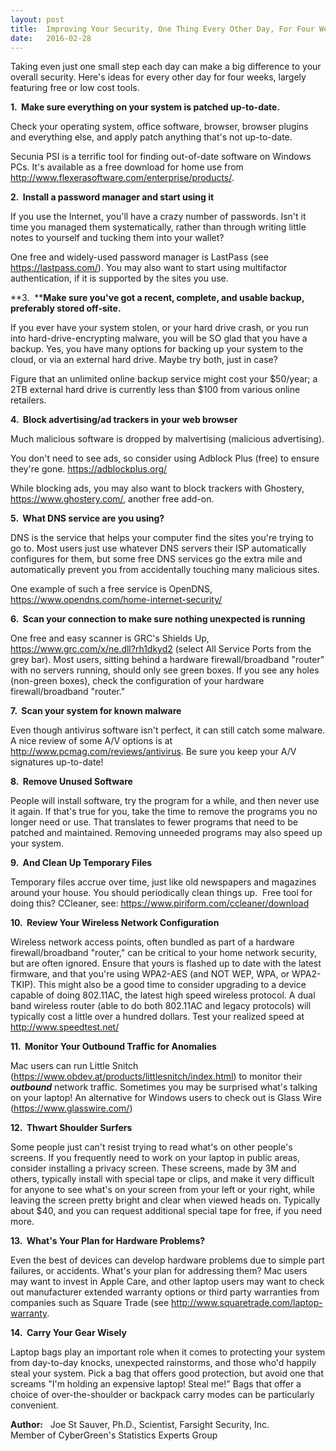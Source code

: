 ```yaml
---
layout: post
title:  Improving Your Security, One Thing Every Other Day, For Four Weeks
date:   2016-02-28
---
```

Taking even just one small step each day can make a big difference to your overall security. Here's ideas for every other day for four weeks, largely featuring free or low cost tools.

**1\.  Make sure everything on your system is patched up-to-date.**

Check your operating system, office software, browser, browser plugins and everything else, and apply patch anything that's not up-to-date.

Secunia PSI is a terrific tool for finding out-of-date software on Windows PCs. It's available as a free download for home use from <http://www.flexerasoftware.com/enterprise/products/>.

**2\.  Install a password manager and start using it**

If you use the Internet, you'll have a crazy number of passwords. Isn't it time you managed them systematically, rather than through writing little notes to yourself and tucking them into your wallet?

One free and widely-used password manager is LastPass (see <https://lastpass.com/>). You may also want to start using multifactor authentication, if it is supported by the sites you use.

**3\.  ****Make sure you've got a recent, complete, and usable backup, preferably stored off-site.**

If you ever have your system stolen, or your hard drive crash, or you run into hard-drive-encrypting malware, you will be SO glad that you have a backup. Yes, you have many options for backing up your system to the cloud, or via an external hard drive. Maybe try both, just in case?

Figure that an unlimited online backup service might cost your $50/year; a 2TB external hard drive is currently less than $100 from various online retailers.

**4\.  Block advertising/ad trackers in your web browser**

Much malicious software is dropped by malvertising (malicious advertising).

You don't need to see ads, so consider using Adblock Plus (free) to ensure they're gone. <https://adblockplus.org/>         

While blocking ads, you may also want to block trackers with Ghostery, <https://www.ghostery.com/>, another free add-on.

**5\.  What DNS service are you using?**

DNS is the service that helps your computer find the sites you're trying to go to. Most users just use whatever DNS servers their ISP automatically configures for them, but some free DNS services go the extra mile and automatically prevent you from accidentally touching many malicious sites.

One example of such a free service is OpenDNS, <https://www.opendns.com/home-internet-security/>


**6\.  Scan your connection to make sure nothing unexpected is running**

One free and easy scanner is GRC's Shields Up, <https://www.grc.com/x/ne.dll?rh1dkyd2> (select All Service Ports from the grey bar). Most users, sitting behind a hardware firewall/broadband "router" with no servers running, should only see green boxes. If you see any holes (non-green boxes), check the configuration of your hardware firewall/broadband "router."

**7\.  Scan your system for known malware**

Even though antivirus software isn't perfect, it can still catch some malware. A nice review of some A/V options is at <http://www.pcmag.com/reviews/antivirus>. Be sure you keep your A/V signatures up-to-date!

**8\.  Remove Unused Software**

People will install software, try the program for a while, and then never use it again. If that's true for you, take the time to remove the programs you no longer need or use. That translates to fewer programs that need to be patched and maintained. Removing unneeded programs may also speed up your system.

**9\.  And Clean Up Temporary Files**

Temporary files accrue over time, just like old newspapers and magazines around your house. You should periodically clean things up.  Free tool for doing this? CCleaner, see: <https://www.piriform.com/ccleaner/download>

**10\.  Review Your Wireless Network Configuration**

Wireless network access points, often bundled as part of a hardware firewall/broadband "router," can be critical to your home network security, but are often ignored. Ensure that yours is flashed up to date with the latest firmware, and that you're using WPA2-AES (and NOT WEP, WPA, or WPA2-TKIP). This might also be a good time to consider upgrading to a device capable of doing 802.11AC, the latest high speed wireless protocol. A dual band wireless router (able to do both 802.11AC and legacy protocols) will typically cost a little over a hundred dollars. Test your realized speed at <http://www.speedtest.net/>

**11\.  Monitor Your Outbound Traffic for Anomalies**

Mac users can run Little Snitch (<https://www.obdev.at/products/littlesnitch/index.html>) to monitor their **_outbound_** network traffic. Sometimes you may be surprised what's talking on your laptop! An alternative for Windows users to check out is Glass Wire (<https://www.glasswire.com/>)

**12\.  Thwart Shoulder Surfers**

Some people just can't resist trying to read what's on other people's screens. If you frequently need to work on your laptop in public areas, consider installing a privacy screen. These screens, made by 3M and others, typically install with special tape or clips, and make it very difficult for anyone to see what's on your screen from your left or your right, while leaving the screen pretty bright and clear when viewed heads on. Typically about $40, and you can request additional special tape for free, if you need more.

**13\.  What's Your Plan for Hardware Problems?**

Even the best of devices can develop hardware problems due to simple part failures, or accidents. What's your plan for addressing them? Mac users may want to invest in Apple Care, and other laptop users may want to check out manufacturer extended warranty options or third party warranties from companies such as Square Trade (see <http://www.squaretrade.com/laptop-warranty>.

**14\.  Carry Your Gear Wisely**

Laptop bags play an important role when it comes to protecting your system from day-to-day knocks, unexpected rainstorms, and those who'd happily steal your system. Pick a bag that offers good protection, but avoid one that screams "I'm holding an expensive laptop! Steal me!" Bags that offer a choice of over-the-shoulder or backpack carry modes can be particularly convenient.  

**Author:**   Joe St Sauver, Ph.D., Scientist, Farsight Security, Inc.  
Member of CyberGreen's Statistics Experts Group
